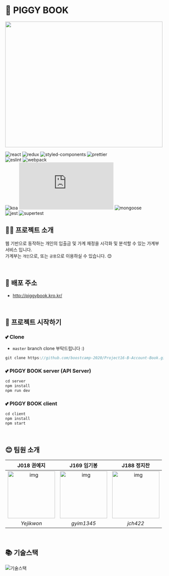 # 💸 PIGGY BOOK

<img src="https://user-images.githubusercontent.com/38288479/99702565-493df880-2ad9-11eb-841d-6f9d56b40be4.png" width="500" height="400" />

![react](https://img.shields.io/badge/react-^17.0.1-brightgreen?logo=react)
![redux](https://img.shields.io/badge/redux-^4.0.5-green?logo=redux)
![styled-components](https://img.shields.io/badge/styledComponents-^5.2.0-yellowgreen?logo=styled-components) 
![prettier](https://img.shields.io/badge/prettier-^2.1.1-yellow?logo=prettier) <br />
![eslint](https://img.shields.io/badge/eslint-^7.13.0-orange?logo=eslint)
![webpack](https://img.shields.io/badge/webpack-^4.35.0-red?logo=webpack) <br />
![koa](https://img.shields.io/badge/koa-^2.13.0-blue?logo=koa)
![node.js](https://img.shields.io/badge/node.js-^12.10.0-lightgrey?logo=node.js) 
![mongoose](https://img.shields.io/badge/mongoose-^5.10.15-success?logo=mongoose) <br />
![jest](https://img.shields.io/badge/jest-^26.6.3-important?logo=jest)
![supertest](https://img.shields.io/badge/supertest-^6.0.1-critical?logo=supertest)  <br />

## 👨‍💻 프로젝트 소개

웹 기반으로 동작하는 개인의 입출금 및 가계 재정을 시각화 및 분석할 수 있는 가계부 서비스 입니다. <br />
가계부는 `개인`으로, 또는 `공용`으로 이용하실 수 있습니다. 😊
 

<br />

## 💫 배포 주소

- http://piggybook.kro.kr/

<br />

## 📌 프로젝트 시작하기

### 💕 Clone
 - `master` branch clone 부탁드립니다 :)
 
```js
git clone https://github.com/boostcamp-2020/Project16-B-Account-Book.git
```

### 💕 PIGGY BOOK server (API Server)
~~~js
cd server
npm install
npm run dev
~~~

### 💕 PIGGY BOOK client
~~~js
cd client
npm install
npm start
~~~

<br />

## 😊 팀원 소개

| J018 권예지 | J169 임기봉  | J188 정지찬  |
| :--------: | :--------: | :---------: |
|   <img src="https://ca.slack-edge.com/T019JFET9H7-U019PBWRG03-8b6c9029f984-512" alt="img" height="150px" width="150px" /> |   <img src="https://avatars2.githubusercontent.com/u/57941049?s=460&u=b20800e6bc681bf4c683143cbcf11b9aa7dcf50c&v=4 =150x150" alt="img" height="150px" width="150px" />     | <img src="https://user-images.githubusercontent.com/38288479/99750943-9e532c00-2b24-11eb-82de-933279ed77dc.png" alt="img" height="150px" width="150px" />
| *Yejikwon*| *gyim1345* |*jch422* |

<br />

## 📚 기술스택
![기술스택](https://user-images.githubusercontent.com/57941049/99750021-f9841f00-2b22-11eb-960e-ee53d59d646d.png)
